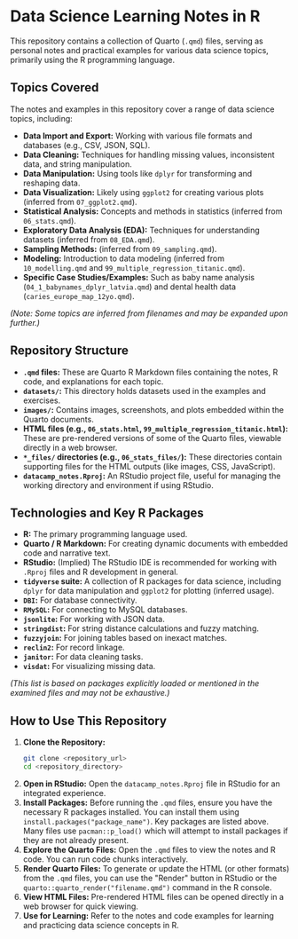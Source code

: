 # Data Science Learning Notes in R

This repository contains a collection of Quarto (`.qmd`) files, serving as personal notes and practical examples for various data science topics, primarily using the R programming language.

## Topics Covered

The notes and examples in this repository cover a range of data science topics, including:

*   **Data Import and Export:** Working with various file formats and databases (e.g., CSV, JSON, SQL).
*   **Data Cleaning:** Techniques for handling missing values, inconsistent data, and string manipulation.
*   **Data Manipulation:** Using tools like `dplyr` for transforming and reshaping data.
*   **Data Visualization:** Likely using `ggplot2` for creating various plots (inferred from `07_ggplot2.qmd`).
*   **Statistical Analysis:** Concepts and methods in statistics (inferred from `06_stats.qmd`).
*   **Exploratory Data Analysis (EDA):** Techniques for understanding datasets (inferred from `08_EDA.qmd`).
*   **Sampling Methods:** (inferred from `09_sampling.qmd`).
*   **Modeling:** Introduction to data modeling (inferred from `10_modelling.qmd` and `99_multiple_regression_titanic.qmd`).
*   **Specific Case Studies/Examples:** Such as baby name analysis (`04_1_babynames_dplyr_latvia.qmd`) and dental health data (`caries_europe_map_12yo.qmd`).

*(Note: Some topics are inferred from filenames and may be expanded upon further.)*

## Repository Structure

*   **`.qmd` files:** These are Quarto R Markdown files containing the notes, R code, and explanations for each topic.
*   **`datasets/`:** This directory holds datasets used in the examples and exercises.
*   **`images/`:** Contains images, screenshots, and plots embedded within the Quarto documents.
*   **HTML files (e.g., `06_stats.html`, `99_multiple_regression_titanic.html`):** These are pre-rendered versions of some of the Quarto files, viewable directly in a web browser.
*   **`*_files/` directories (e.g., `06_stats_files/`):** These directories contain supporting files for the HTML outputs (like images, CSS, JavaScript).
*   **`datacamp_notes.Rproj`:** An RStudio project file, useful for managing the working directory and environment if using RStudio.

## Technologies and Key R Packages

*   **R:** The primary programming language used.
*   **Quarto / R Markdown:** For creating dynamic documents with embedded code and narrative text.
*   **RStudio:** (Implied) The RStudio IDE is recommended for working with `.Rproj` files and R development in general.
*   **`tidyverse` suite:** A collection of R packages for data science, including `dplyr` for data manipulation and `ggplot2` for plotting (inferred usage).
*   **`DBI`:** For database connectivity.
*   **`RMySQL`:** For connecting to MySQL databases.
*   **`jsonlite`:** For working with JSON data.
*   **`stringdist`:** For string distance calculations and fuzzy matching.
*   **`fuzzyjoin`:** For joining tables based on inexact matches.
*   **`reclin2`:** For record linkage.
*   **`janitor`:** For data cleaning tasks.
*   **`visdat`:** For visualizing missing data.

*(This list is based on packages explicitly loaded or mentioned in the examined files and may not be exhaustive.)*

## How to Use This Repository

1.  **Clone the Repository:**
    ```bash
    git clone <repository_url>
    cd <repository_directory>
    ```
2.  **Open in RStudio:** Open the `datacamp_notes.Rproj` file in RStudio for an integrated experience.
3.  **Install Packages:** Before running the `.qmd` files, ensure you have the necessary R packages installed. You can install them using `install.packages("package_name")`. Key packages are listed above. Many files use `pacman::p_load()` which will attempt to install packages if they are not already present.
4.  **Explore the Quarto Files:** Open the `.qmd` files to view the notes and R code. You can run code chunks interactively.
5.  **Render Quarto Files:** To generate or update the HTML (or other formats) from the `.qmd` files, you can use the "Render" button in RStudio or the `quarto::quarto_render("filename.qmd")` command in the R console.
6.  **View HTML Files:** Pre-rendered HTML files can be opened directly in a web browser for quick viewing.
7.  **Use for Learning:** Refer to the notes and code examples for learning and practicing data science concepts in R.

